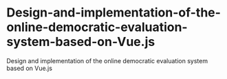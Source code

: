 # Design-and-implementation-of-the-online-democratic-evaluation-system-based-on-Vue.js
Design and implementation of the online democratic evaluation system based on Vue.js
